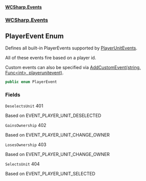 #### [WCSharp.Events](index.md 'index')
### [WCSharp.Events](WCSharp.Events.md 'WCSharp.Events')

## PlayerEvent Enum

Defines all built-in PlayerEvents supported by [PlayerUnitEvents](WCSharp.Events.PlayerUnitEvents.md 'WCSharp.Events.PlayerUnitEvents').  
  
All of these events fire based on a player id.  
  
Custom events can also be specified via [AddCustomEvent(string, Func&lt;int&gt;, playerunitevent)](WCSharp.Events.PlayerUnitEvents.AddCustomEvent(string,System.Func_int_,War3Api.Common.playerunitevent).md 'WCSharp.Events.PlayerUnitEvents.AddCustomEvent(string, System.Func<int>, War3Api.Common.playerunitevent)').

```csharp
public enum PlayerEvent
```
### Fields

<a name='WCSharp.Events.PlayerEvent.DeselectsUnit'></a>

`DeselectsUnit` 401

Based on EVENT_PLAYER_UNIT_DESELECTED

<a name='WCSharp.Events.PlayerEvent.GainsOwnership'></a>

`GainsOwnership` 402

Based on EVENT_PLAYER_UNIT_CHANGE_OWNER

<a name='WCSharp.Events.PlayerEvent.LosesOwnership'></a>

`LosesOwnership` 403

Based on EVENT_PLAYER_UNIT_CHANGE_OWNER

<a name='WCSharp.Events.PlayerEvent.SelectsUnit'></a>

`SelectsUnit` 404

Based on EVENT_PLAYER_UNIT_SELECTED
